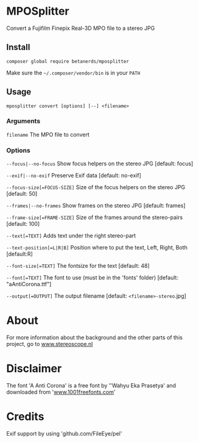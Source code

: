 # MPOSplitter

Convert a Fujifilm Finepix Real-3D MPO file to a stereo JPG

## Install

`composer global require betanerds/mposplitter`

Make sure the `~/.composer/vendor/bin` is in your `PATH`

## Usage

`mposplitter convert [options] [--] <filename>`

### Arguments

`filename`                   The MPO file to convert

### Options

`--focus|--no-focus`         Show focus helpers on the stereo JPG [default: focus]

`--exif|--no-exif`           Preserve Exif data [default: no-exif]

`--focus-size[=FOCUS-SIZE]`  Size of the focus helpers on the stereo JPG [default: 50]

`--frames|--no-frames`       Show frames on the stereo JPG [default: frames]

`--frame-size[=FRAME-SIZE]`  Size of the frames around the stereo-pairs [default: 100]

`--text[=TEXT]`              Adds text under the right stereo-part

`--text-position[=L|R|B]`    Position where to put the text, Left, Right, Both [default:R]

`--font-size[=TEXT]`         The fontsize for the text [default: 48]

`--font[=TEXT]`              The font to use (must be in the 'fonts' folder) [default: "aAntiCorona.ttf"]

`--output[=OUTPUT]`          The output filename [default: `<filename>-stereo`.jpg]

# About
For more information about the background and the other parts of this project, go to www.stereoscope.nl

# Disclaimer
The font 'A Anti Corona' is a free font by ''Wahyu Eka Prasetya' and downloaded from 'www.1001freefonts.com'

# Credits
Exif support by using 'github.com/FileEye/pel'
